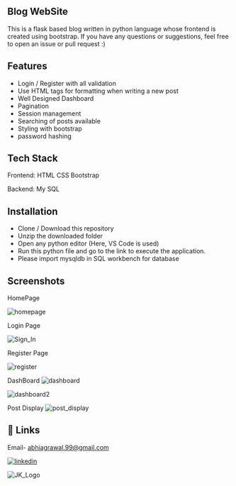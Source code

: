 
## Blog WebSite


This is a flask based blog written in python language whose frontend is created using bootstrap. If you have any questions or suggestions, feel free to open an issue or pull request :)


## Features

- Login / Register with all validation
- Use HTML tags for formatting when writing a new post
- Well Designed Dashboard 
- Pagination
- Session management
- Searching of posts available
- Styling with bootstrap
- password hashing





## Tech Stack

Frontend:
HTML
CSS
Bootstrap

Backend:
My SQL




## Installation

- Clone / Download this repository
- Unzip the downloaded folder
- Open any python editor (Here, VS Code is used)
- Run this python file and go to the link to execute the application.
- Please import mysqldb in SQL workbench for database
    
## Screenshots
HomePage

![homepage](https://user-images.githubusercontent.com/103116012/214645189-e8c238e5-176a-45f0-8799-316936002af5.png)


Login Page

![Sign_In](https://user-images.githubusercontent.com/103116012/214644104-1723e4de-a672-4b6f-9630-881dcf98e75e.png)


Register Page

![register](https://user-images.githubusercontent.com/103116012/214644193-25012879-a04e-4c71-a555-4aa9f95ea1f1.png)


DashBoard
![dashboard](https://user-images.githubusercontent.com/103116012/214644284-39151215-ca9f-4306-9d41-9d8c9953a4c0.png)


![dashboard2](https://user-images.githubusercontent.com/103116012/214644294-b0a829ce-1252-4b8b-919c-a90b8b6ffd34.png)

Post Display
![post_display](https://user-images.githubusercontent.com/103116012/214644402-9f985bcf-f239-46bb-98e7-7bd4491bd724.png)

## 🔗 Links
Email- abhiagrawal.99@gmail.com

[![linkedin](https://img.shields.io/badge/linkedin-0A66C2?style=for-the-badge&logo=linkedin&logoColor=white)](https://www.linkedin.com/in/abhishek-aggrawal/)




![JK_Logo](https://user-images.githubusercontent.com/103116012/214623153-3be674b9-ec70-4e61-99c9-253919aba355.jpg)

